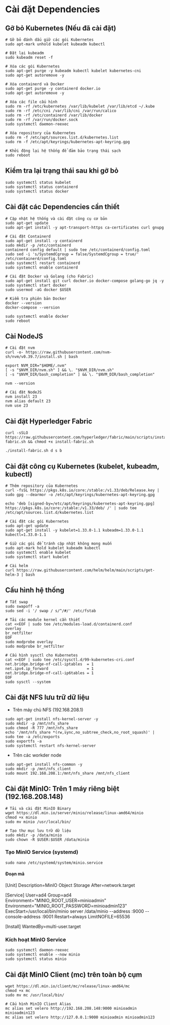 # Cài đặt Dependencies

## Gỡ bỏ Kubernetes (Nếu đã cài đặt)

```shell
# Gỡ bỏ đánh dấu giữ các gói Kubernetes
sudo apt-mark unhold kubelet kubeadm kubectl

# Đặt lại kubeadm
sudo kubeadm reset -f

# Xóa các gói Kubernetes
sudo apt-get purge -y kubeadm kubectl kubelet kubernetes-cni
sudo apt-get autoremove -y

# Xóa containerd và Docker
sudo apt-get purge -y containerd docker.io
sudo apt-get autoremove -y

# Xóa các file cấu hình
sudo rm -rf /etc/kubernetes /var/lib/kubelet /var/lib/etcd ~/.kube
sudo rm -rf /etc/cni /var/lib/cni /var/run/calico
sudo rm -rf /etc/containerd /var/lib/docker
sudo rm -rf /var/run/docker.sock
sudo systemctl daemon-reexec

# Xóa repository của Kubernetes
sudo rm -f /etc/apt/sources.list.d/kubernetes.list
sudo rm -f /etc/apt/keyrings/kubernetes-apt-keyring.gpg

# Khởi động lại hệ thống để đảm bảo trạng thái sạch
sudo reboot
```

## Kiểm tra lại trạng thái sau khi gỡ bỏ
```shell
sudo systemctl status kubelet
sudo systemctl status containerd
sudo systemctl status docker
```

## Cài đặt các Dependencies cần thiết

```shell
# Cập nhật hệ thống và cài đặt công cụ cơ bản
sudo apt-get update
sudo apt-get install -y apt-transport-https ca-certificates curl gnupg

# Cài đặt Containerd
sudo apt-get install -y containerd
sudo mkdir -p /etc/containerd
containerd config default | sudo tee /etc/containerd/config.toml
sudo sed -i 's/SystemdCgroup = false/SystemdCgroup = true/' /etc/containerd/config.toml
sudo systemctl restart containerd
sudo systemctl enable containerd

# Cài đặt Docker và Golang (cho Fabric)
sudo apt-get install git curl docker.io docker-compose golang-go jq -y
sudo systemctl start docker
sudo usermod -aG docker $USER

# Kiểm tra phiên bản Docker
docker --version
docker-compose --version

sudo systemctl enable docker
sudo reboot
```

## Cài NodeJS
```shell
# Cài đặt nvm
curl -o- https://raw.githubusercontent.com/nvm-sh/nvm/v0.39.7/install.sh | bash

export NVM_DIR="$HOME/.nvm"
[ -s "$NVM_DIR/nvm.sh" ] && \. "$NVM_DIR/nvm.sh"
[ -s "$NVM_DIR/bash_completion" ] && \. "$NVM_DIR/bash_completion"

nvm --version

# Cài đặt NodeJS
nvm install 23
nvm alias default 23
nvm use 23
```

## Cài đặt Hyperledger Fabric
```shell
curl -sSLO https://raw.githubusercontent.com/hyperledger/fabric/main/scripts/install-fabric.sh && chmod +x install-fabric.sh

./install-fabric.sh d s b
```

## Cài đặt công cụ Kubernetes (kubelet, kubeadm, kubectl)

```shell
# Thêm repository của Kubernetes
curl -fsSL https://pkgs.k8s.io/core:/stable:/v1.33/deb/Release.key | sudo gpg --dearmor -o /etc/apt/keyrings/kubernetes-apt-keyring.gpg

echo 'deb [signed-by=/etc/apt/keyrings/kubernetes-apt-keyring.gpg] https://pkgs.k8s.io/core:/stable:/v1.33/deb/ /' | sudo tee /etc/apt/sources.list.d/kubernetes.list

# Cài đặt các gói Kubernetes
sudo apt-get update
sudo apt-get install -y kubelet=1.33.0-1.1 kubeadm=1.33.0-1.1 kubectl=1.33.0-1.1

# Giữ các gói để tránh cập nhật không mong muốn
sudo apt-mark hold kubelet kubeadm kubectl
sudo systemctl enable kubelet
sudo systemctl start kubelet

# Cài helm
curl https://raw.githubusercontent.com/helm/helm/main/scripts/get-helm-3 | bash
```
## Cấu hình hệ thống
```shell
# Tắt swap
sudo swapoff -a
sudo sed -i '/ swap / s/^/#/' /etc/fstab

# Tải các module kernel cần thiết
cat <<EOF | sudo tee /etc/modules-load.d/containerd.conf
overlay
br_netfilter
EOF
sudo modprobe overlay
sudo modprobe br_netfilter

# Cấu hình sysctl cho Kubernetes
cat <<EOF | sudo tee /etc/sysctl.d/99-kubernetes-cri.conf
net.bridge.bridge-nf-call-iptables  = 1
net.ipv4.ip_forward                 = 1
net.bridge.bridge-nf-call-ip6tables = 1
EOF
sudo sysctl --system
```

## Cài đặt NFS lưu trữ dữ liệu

- Trên máy chủ NFS (192.168.208.1)
```shell
sudo apt-get install nfs-kernel-server -y
sudo mkdir -p /mnt/nfs_share
sudo chmod -R 777 /mnt/nfs_share
echo '/mnt/nfs_share *(rw,sync,no_subtree_check,no_root_squash)' | sudo tee -a /etc/exports
sudo exportfs -a
sudo systemctl restart nfs-kernel-server
```

- Trên các workder node
```shell
sudo apt-get install nfs-common -y
sudo mkdir -p /mnt/nfs_client
sudo mount 192.168.208.1:/mnt/nfs_share /mnt/nfs_client
```

## Cài đặt MinIO: Trên 1 máy riêng biệt (192.168.208.148)
```shell
# Tải và cài đặt MinIO Binary
wget https://dl.min.io/server/minio/release/linux-amd64/minio
chmod +x minio
sudo mv minio /usr/local/bin/

# Tạo thư mục lưu trữ dữ liệu
sudo mkdir -p /data/minio
sudo chown -R $USER:$USER /data/minio
```
### Tạo MinIO Service (systemd)
```shell
sudo nano /etc/systemd/system/minio.service
```
#### Đoạn mã

[Unit]
Description=MinIO Object Storage
After=network.target

[Service]
User=ad4
Group=ad4
Environment="MINIO_ROOT_USER=minioadmin"
Environment="MINIO_ROOT_PASSWORD=minioadmin123"
ExecStart=/usr/local/bin/minio server /data/minio --address :9000 --console-address :9001
Restart=always
LimitNOFILE=65536

[Install]
WantedBy=multi-user.target

### Kích hoạt MinIO Service
```shell
sudo systemctl daemon-reexec
sudo systemctl enable --now minio
sudo systemctl status minio
```

## Cài đặt MinIO Client (mc) trên toàn bộ cụm
```shell
wget https://dl.min.io/client/mc/release/linux-amd64/mc
chmod +x mc
sudo mv mc /usr/local/bin/

# Cấu hình MinIO Client Alias
mc alias set velero http://192.168.208.148:9000 minioadmin minioadmin123
mc alias set velero http://127.0.0.1:9000 minioadmin minioadmin123
```

